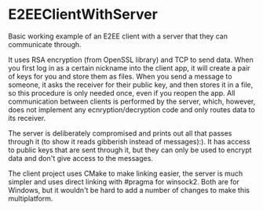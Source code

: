 # E2EEClientWithServer
Basic working example of an E2EE client with a server that they can communicate through.

It uses RSA encryption (from OpenSSL library) and TCP to send data. When you first log in as a certain nickname into the client app, it will create a pair of keys for you and store them as files. When you send a message to someone, it asks the receiver for their public key, and then stores it in a file, so this procedure is only needed once, even if you reopen the app. All communication between clients is performed by the server, which, however, does not implement any ecnryption/decryption code and only routes data to its receiver.

The server is deliberately compromised and prints out all that passes through it (to show it reads gibberish instead of messages):). It has access to public keys that are sent through it, but they can only be used to encrypt data and don't give access to the messages.

The client project uses CMake to make linking easier, the server is much simpler and uses direct linking with #pragma for winsock2. Both are for Windows, but it wouldn't be hard to add a number of changes to make this multiplatform.
